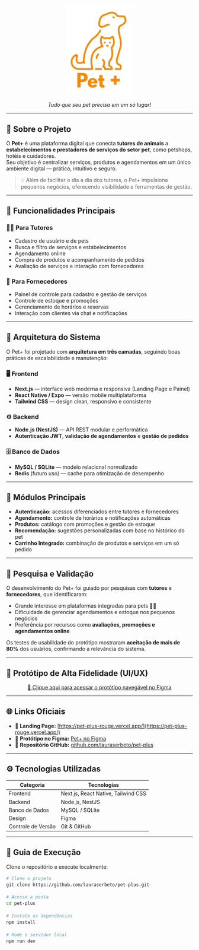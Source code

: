 <p align="center">
  <img src=".\public\logo1.png" alt="Logo Pet+" width="180"/>
</p>

<p align="center"><i>Tudo que seu pet precisa em um só lugar!</i></p>

---

## 🚀 Sobre o Projeto

O **Pet+** é uma plataforma digital que conecta **tutores de animais** a **estabelecimentos e prestadores de serviços do setor pet**, como petshops, hotéis e cuidadores.  
Seu objetivo é centralizar serviços, produtos e agendamentos em um único ambiente digital — prático, intuitivo e seguro.

> 💡 Além de facilitar o dia a dia dos tutores, o Pet+ impulsiona pequenos negócios, oferecendo visibilidade e ferramentas de gestão.

---

## 🧩 Funcionalidades Principais

### 👩‍💻 Para Tutores
- Cadastro de usuário e de pets  
- Busca e filtro de serviços e estabelecimentos  
- Agendamento online  
- Compra de produtos e acompanhamento de pedidos  
- Avaliação de serviços e interação com fornecedores  

### 🏪 Para Fornecedores
- Painel de controle para cadastro e gestão de serviços  
- Controle de estoque e promoções  
- Gerenciamento de horários e reservas  
- Interação com clientes via chat e notificações  

---

## 🧱 Arquitetura do Sistema

O Pet+ foi projetado com **arquitetura em três camadas**, seguindo boas práticas de escalabilidade e manutenção:

### 🖥️ Frontend
- **Next.js** — interface web moderna e responsiva (Landing Page e Painel)  
- **React Native / Expo** — versão mobile multiplataforma  
- **Tailwind CSS** — design clean, responsivo e consistente  

### ⚙️ Backend
- **Node.js (NestJS)** — API REST modular e performática  
- **Autenticação JWT**, **validação de agendamentos** e **gestão de pedidos**

### 🗄️ Banco de Dados
- **MySQL / SQLite** — modelo relacional normalizado  
- **Redis** (futuro uso) — cache para otimização de desempenho  

---

## 🧠 Módulos Principais

- **Autenticação:** acessos diferenciados entre tutores e fornecedores  
- **Agendamento:** controle de horários e notificações automáticas  
- **Produtos:** catálogo com promoções e gestão de estoque  
- **Recomendação:** sugestões personalizadas com base no histórico do pet  
- **Carrinho Integrado:** combinação de produtos e serviços em um só pedido  

---

## 🧪 Pesquisa e Validação

O desenvolvimento do Pet+ foi guiado por pesquisas com **tutores** e **fornecedores**, que identificaram:
- Grande interesse em plataformas integradas para pets 🐶🐱  
- Dificuldade de gerenciar agendamentos e estoque nos pequenos negócios  
- Preferência por recursos como **avaliações, promoções e agendamentos online**

Os testes de usabilidade do protótipo mostraram **aceitação de mais de 80%** dos usuários, confirmando a relevância do sistema.

---

## 🎨 Protótipo de Alta Fidelidade (UI/UX)

<p align="center">
  <a href="https://www.figma.com/proto/G8qbsW8zYlq9DCMgZM5Exj/Pet-?node-id=0-1&t=ZP69Waamw28XIBhT-1">
    🔗 Clique aqui para acessar o protótipo navegável no Figma
  </a>
</p>

---

## 🌐 Links Oficiais

- 📄 **Landing Page:** [https://pet-plus-rouge.vercel.app/](https://pet-plus-rouge.vercel.app/)  
- 🎨 **Protótipo no Figma:** [Pet+ no Figma](https://www.figma.com/proto/G8qbsW8zYlq9DCMgZM5Exj/Pet-?node-id=0-1&t=ZP69Waamw28XIBhT-1)  
- 💾 **Repositório GitHub:** [github.com/lauraserbeto/pet-plus](https://github.com/lauraserbeto/pet-plus)

---

## ⚙️ Tecnologias Utilizadas

| Categoria | Tecnologias |
|------------|--------------|
| Frontend | Next.js, React Native, Tailwind CSS |
| Backend | Node.js, NestJS |
| Banco de Dados | MySQL / SQLite |
| Design | Figma |
| Controle de Versão | Git & GitHub |

---

## 🧭 Guia de Execução

Clone o repositório e execute localmente:

```bash
# Clone o projeto
git clone https://github.com/lauraserbeto/pet-plus.git

# Acesse a pasta
cd pet-plus

# Instale as dependências
npm install

# Rode o servidor local
npm run dev
